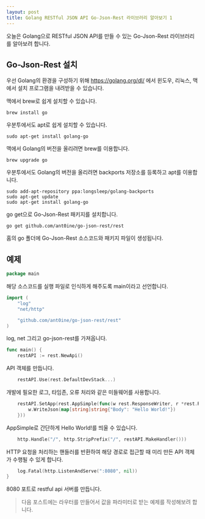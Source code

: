 ```yaml
---
layout: post
title: Golang RESTful JSON API Go-Json-Rest 라이브러리 알아보기 1
---
```


오늘은 Golang으로 RESTful JSON API를 만들 수 있는 Go-Json-Rest 라이브러리를 알아보려 합니다.

## Go-Json-Rest 설치

우선 Golang의 환경을 구성하기 위해 https://golang.org/dl/ 에서 윈도우, 리눅스, 맥에서 설치 프로그램을 내려받을 수 있습니다.

맥에서 brew로 쉽게 설치할 수 있습니다.

```
brew install go
```

우분투에서도 apt로 쉽게 설치할 수 있습니다.

```
sudo apt-get install golang-go
```

맥에서 Golang의 버전을 올리려면 brew를 이용합니다.

```
brew upgrade go
```

우분투에서도 Golang의 버전을 올리려면 backports 저장소를 등록하고 apt를 이용합니다.

```
sudo add-apt-repository ppa:longsleep/golang-backports
sudo apt-get update
sudo apt-get install golang-go
```

go get으로 Go-Json-Rest 패키지를 설치합니다.

```
go get github.com/ant0ine/go-json-rest/rest
```

홈의 go 폴더에 Go-Json-Rest 소스코드와 패키지 파일이 생성됩니다.

## 예제

```go
package main
```

해당 소스코드를 실행 파일로 인식하게 해주도록 main이라고 선언합니다.

```go
import (
	"log"
	"net/http"

	"github.com/ant0ine/go-json-rest/rest"
)
```

log, net 그리고 go-json-rest를 가져옵니다.

```go
func main() {
	restAPI := rest.NewApi()
```

API 객체를 만듭니다.

```go
	restAPI.Use(rest.DefaultDevStack...)
```

개발에 필요한 로그, 타임존, 오류 처리와 같은 미들웨어를 사용합니다.

```go
	restAPI.SetApp(rest.AppSimple(func(w rest.ResponseWriter, r *rest.Request) {
		w.WriteJson(map[string]string{"Body": "Hello World!"})
	}))
```

AppSimple로 간단하게 Hello World!를 띄울 수 있습니다.

```go
	http.Handle("/", http.StripPrefix("/", restAPI.MakeHandler()))
```

HTTP 요청을 처리하는 핸들러를 반환하여 해당 경로로 접근할 때 미리 만든 API 객체가 수행될 수 있게 합니다.

```go
	log.Fatal(http.ListenAndServe(":8080", nil))
}
```

8080 포트로 restful api 서버를 만듭니다.

> 다음 포스트에는 라우터를 만들어서 값을 파라미터로 받는 예제를 작성해보려 합니다.
